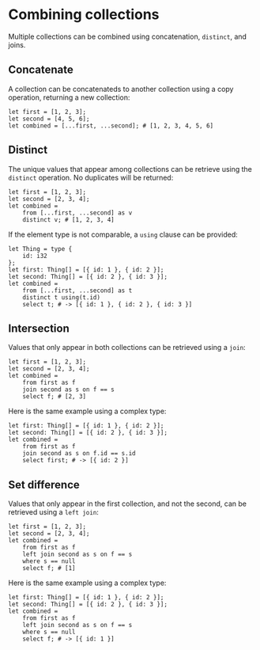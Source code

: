 # Combining collections
Multiple collections can be combined using concatenation, `distinct`, and joins.

## Concatenate
A collection can be concatenateds to another collection using a copy operation, returning a new collection:
```
let first = [1, 2, 3];
let second = [4, 5, 6];
let combined = [...first, ...second]; # [1, 2, 3, 4, 5, 6]
```

## Distinct
The unique values that appear among collections can be retrieve using the `distinct` operation. No duplicates will be returned:
```
let first = [1, 2, 3];
let second = [2, 3, 4];
let combined =
    from [...first, ...second] as v
    distinct v; # [1, 2, 3, 4]
```

If the element type is not comparable, a `using` clause can be provided:
```
let Thing = type {
    id: i32
};
let first: Thing[] = [{ id: 1 }, { id: 2 }];
let second: Thing[] = [{ id: 2 }, { id: 3 }];
let combined = 
    from [...first, ...second] as t
    distinct t using(t.id)
    select t; # -> [{ id: 1 }, { id: 2 }, { id: 3 }]
```

## Intersection
Values that only appear in both collections can be retrieved using a `join`:
```
let first = [1, 2, 3];
let second = [2, 3, 4];
let combined = 
    from first as f
    join second as s on f == s
    select f; # [2, 3]
```

Here is the same example using a complex type:
```
let first: Thing[] = [{ id: 1 }, { id: 2 }];
let second: Thing[] = [{ id: 2 }, { id: 3 }];
let combined = 
    from first as f
    join second as s on f.id == s.id
    select first; # -> [{ id: 2 }]
```

## Set difference
Values that only appear in the first collection, and not the second, can be retrieved using a `left join`:
```
let first = [1, 2, 3];
let second = [2, 3, 4];
let combined = 
    from first as f
    left join second as s on f == s
    where s == null
    select f; # [1]
```

Here is the same example using a complex type:
```
let first: Thing[] = [{ id: 1 }, { id: 2 }];
let second: Thing[] = [{ id: 2 }, { id: 3 }];
let combined =
    from first as f
    left join second as s on f == s
    where s == null
    select f; # -> [{ id: 1 }]
```
